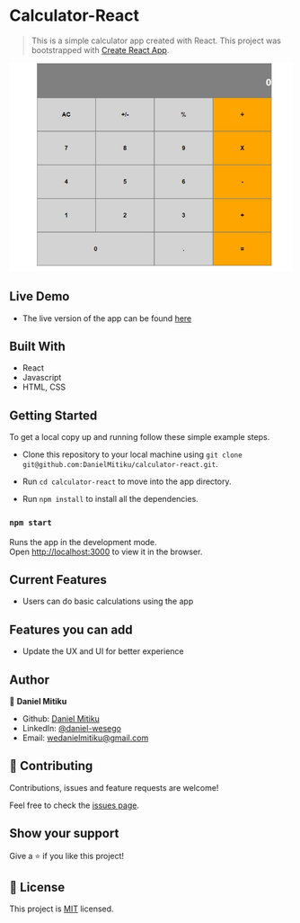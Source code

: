# Calculator-React

> This is a simple calculator app created with React. This project was bootstrapped with [Create React App](https://github.com/facebook/create-react-app).

![screenshot](./Capture.JPG)

## Live Demo

- The live version of the app can be found [here](https://calculator-react-es6.herokuapp.com/)

## Built With

- React
- Javascript
- HTML, CSS

## Getting Started

To get a local copy up and running follow these simple example steps.

 - Clone this repository to your local machine using ```git clone git@github.com:DanielMitiku/calculator-react.git```.

 - Run ```cd calculator-react``` to move into the app directory.

 - Run ```npm install``` to install all the dependencies.

### `npm start`

Runs the app in the development mode.<br />
Open [http://localhost:3000](http://localhost:3000) to view it in the browser.

## Current Features

- Users can do basic calculations using the app

## Features you can add

- Update the UX and UI for better experience

## Author

👤 **Daniel Mitiku**

- Github: [Daniel Mitiku](https://github.com/DanielMitiku)
- LinkedIn: [@daniel-wesego](https://www.linkedin.com/in/daniel-wesego/)
- Email: wedanielmitiku@gmail.com

## 🤝 Contributing

Contributions, issues and feature requests are welcome!

Feel free to check the [issues page](issues/).

## Show your support

Give a ⭐️ if you like this project!

## 📝 License

This project is [MIT](lic.url) licensed.
